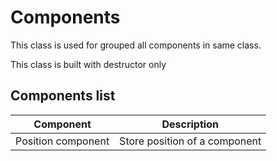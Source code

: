 # Components

This class is used for grouped all components in same class.

This class is built with destructor only

## Components list

| Component          | Description                   |
|--------------------|-------------------------------|
| Position component | Store position of a component |